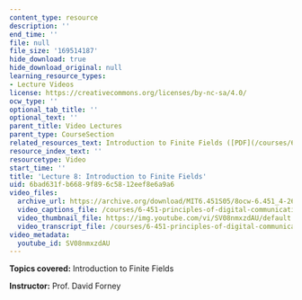 ```yaml
---
content_type: resource
description: ''
end_time: ''
file: null
file_size: '169514187'
hide_download: true
hide_download_original: null
learning_resource_types:
- Lecture Videos
license: https://creativecommons.org/licenses/by-nc-sa/4.0/
ocw_type: ''
optional_tab_title: ''
optional_text: ''
parent_title: Video Lectures
parent_type: CourseSection
related_resources_text: Introduction to Finite Fields ([PDF](/courses/6-451-principles-of-digital-communication-ii-spring-2005/resources/chap7))
resource_index_text: ''
resourcetype: Video
start_time: ''
title: 'Lecture 8: Introduction to Finite Fields'
uid: 6bad631f-b668-9f89-6c58-12eef8e6a9a6
video_files:
  archive_url: https://archive.org/download/MIT6.451S05/8ocw-6.451_4-261-28feb2005-220k.mp4
  video_captions_file: /courses/6-451-principles-of-digital-communication-ii-spring-2005/9a09a6eefc41531685bc32967ccb6391_SV08nmxzdAU.vtt
  video_thumbnail_file: https://img.youtube.com/vi/SV08nmxzdAU/default.jpg
  video_transcript_file: /courses/6-451-principles-of-digital-communication-ii-spring-2005/b2c6ce6d50aec06dead9b7d1862f4eef_SV08nmxzdAU.pdf
video_metadata:
  youtube_id: SV08nmxzdAU
---
```


**Topics covered:** Introduction to Finite Fields

**Instructor:** Prof. David Forney

